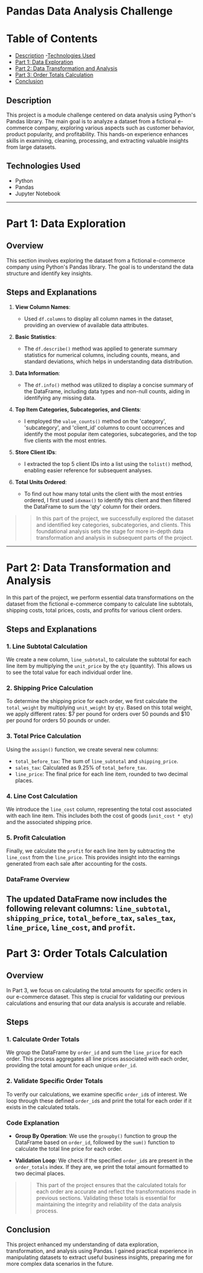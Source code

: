 # Pandas Data Analysis Challenge





# Table of Contents
- [Description](#description)
-[Technologies Used](#technologies-used)
- [Part 1: Data Exploration](#part-1-data-exploration)
- [Part 2: Data Transformation and Analysis](#part-2-data-transformation-and-analysis)
- [Part 3: Order Totals Calculation](#part-3-order-totals-calculation)
- [Conclusion](#conclusion)


## Description
This project is a module challenge centered on data analysis using Python's Pandas library. The main goal is to analyze a dataset from a fictional e-commerce company, exploring various aspects such as customer behavior, product popularity, and profitability. This hands-on experience enhances skills in examining, cleaning, processing, and extracting valuable insights from large datasets.

## Technologies Used
* Python
* Pandas
* Jupyter Notebook

---

# Part 1: Data Exploration

## Overview
This section involves exploring the dataset from a fictional e-commerce company using Python's Pandas library. The goal is to understand the data structure and identify key insights.

## Steps and Explanations

1. **View Column Names**: 
   - Used `df.columns` to display all column names in the dataset, providing an overview of available data attributes.

2. **Basic Statistics**:
   - The `df.describe()` method was applied to generate summary statistics for numerical columns, including counts, means, and standard deviations, which helps in understanding data distribution.

3. **Data Information**:
   - The `df.info()` method was utilized to display a concise summary of the DataFrame, including data types and non-null counts, aiding in identifying any missing data.

4. **Top Item Categories, Subcategories, and Clients**:
   - I employed the `value_counts()` method on the 'category', 'subcategory', and 'client_id' columns to count occurrences and identify the most popular item categories, subcategories, and the top five clients with the most entries.

5. **Store Client IDs**:
   - I extracted the top 5 client IDs into a list using the `tolist()` method, enabling easier reference for subsequent analyses.

6. **Total Units Ordered**:
   - To find out how many total units the client with the most entries ordered, I first used `idxmax()` to identify this client and then filtered the DataFrame to sum the 'qty' column for their orders.

>>In this part of the project, we successfully explored the dataset and identified key categories, subcategories, and clients. This foundational analysis sets the stage for more in-depth data transformation and analysis in subsequent parts of the project.
 
---

# Part 2: Data Transformation and Analysis

In this part of the project, we perform essential data transformations on the dataset from the fictional e-commerce company to calculate line subtotals, shipping costs, total prices, costs, and profits for various client orders.

## Steps and Explanations

### 1. Line Subtotal Calculation
We create a new column, `line_subtotal`, to calculate the subtotal for each line item by multiplying the `unit_price` by the `qty` (quantity). This allows us to see the total value for each individual order line.

### 2. Shipping Price Calculation
To determine the shipping price for each order, we first calculate the `total_weight` by multiplying `unit_weight` by `qty`. Based on this total weight, we apply different rates: $7 per pound for orders over 50 pounds and $10 per pound for orders 50 pounds or under.

### 3. Total Price Calculation
Using the `assign()` function, we create several new columns:
- `total_before_tax`: The sum of `line_subtotal` and `shipping_price`.
- `sales_tax`: Calculated as 9.25% of `total_before_tax`.
- `line_price`: The final price for each line item, rounded to two decimal places.

### 4. Line Cost Calculation
We introduce the `line_cost` column, representing the total cost associated with each line item. This includes both the cost of goods (`unit_cost * qty`) and the associated shipping price.

### 5. Profit Calculation
Finally, we calculate the `profit` for each line item by subtracting the `line_cost` from the `line_price`. This provides insight into the earnings generated from each sale after accounting for the costs.

### DataFrame Overview
The updated DataFrame now includes the following relevant columns: `line_subtotal`, `shipping_price`, `total_before_tax`, `sales_tax`, `line_price`, `line_cost`, and `profit`.
---
# Part 3: Order Totals Calculation

## Overview

In Part 3, we focus on calculating the total amounts for specific orders in our e-commerce dataset. This step is crucial for validating our previous calculations and ensuring that our data analysis is accurate and reliable. 

## Steps

### 1. Calculate Order Totals

We group the DataFrame by `order_id` and sum the `line_price` for each order. This process aggregates all line prices associated with each order, providing the total amount for each unique `order_id`.

### 2. Validate Specific Order Totals

To verify our calculations, we examine specific `order_id`s of interest. We loop through these defined `order_id`s and print the total for each order if it exists in the calculated totals.

### Code Explanation

- **Group By Operation**: We use the `groupby()` function to group the DataFrame based on `order_id`, followed by the `sum()` function to calculate the total line price for each order.
  
- **Validation Loop**: We check if the specified `order_id`s are present in the `order_totals` index. If they are, we print the total amount formatted to two decimal places.

>>This part of the project ensures that the calculated totals for each order are accurate and reflect the transformations made in previous sections. Validating these totals is essential for maintaining the integrity and reliability of the data analysis process.


## Conclusion
This project enhanced my understanding of data exploration, transformation, and analysis using Pandas. I gained practical experience in manipulating datasets to extract useful business insights, preparing me for more complex data scenarios in the future.